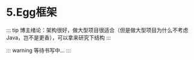 # 5.Egg框架

::: tip
博主绪论：架构很好，做大型项目很适合（但是做大型项目为什么不考虑Java，岂不是更香），可以拿来研究下结构
:::

::: warning
等待书写中...
:::